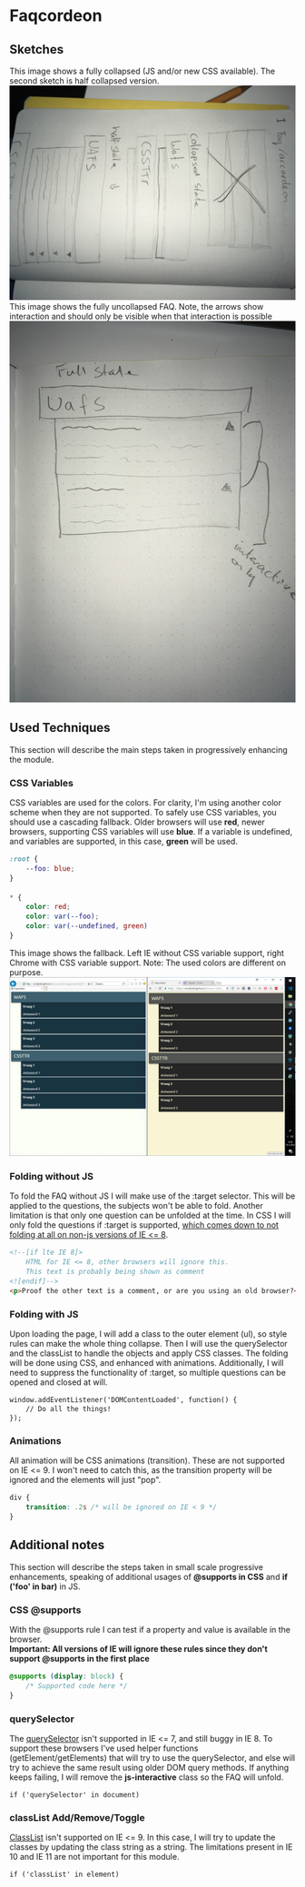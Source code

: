 # Faqcordeon

## Sketches
This image shows a fully collapsed (JS and/or new CSS available). The second sketch is half collapsed version.
![Schets](img/IMG_2011.jpg)
This image shows the fully uncollapsed FAQ. Note, the arrows show interaction and should only be visible when that interaction is possible
![Schets](img/IMG_2012.jpg)

## Used Techniques
This section will describe the main steps taken in progressively enhancing the module. 

### CSS Variables
CSS variables are used for the colors. For clarity, I'm using another color scheme when they are not supported.
To safely use CSS variables, you should use a cascading fallback. Older browsers will use **red**, newer browsers, supporting CSS variables will use **blue**. If a variable is undefined, and variables are supported, in this case, **green** will be used.

``` CSS
:root {
	--foo: blue;
}

* {
	color: red;
	color: var(--foo);
	color: var(--undefined, green)
}
```

This image shows the fallback. Left IE without CSS variable support, right Chrome with CSS variable support. Note: The used colors are different on purpose.
![cssvars](img/cssvars.png)

### Folding without JS
To fold the FAQ without JS I will make use of the :target selector. This will be applied to the questions, the subjects won't be able to fold. Another limitation is that only one question can be unfolded at the time. In CSS I will only fold the questions if :target is supported, [which comes down to not folding at all on non-js versions of IE <= 8](https://www.quirksmode.org/css/selectors/).
``` HTML
<!--[if lte IE 8]>
	HTML for IE <= 8, other browsers will ignore this.
	This text is probably being shown as comment
<![endif]-->
<p>Proof the other text is a comment, or are you using an old browser?</p>
```

### Folding with JS
Upon loading the page, I will add a class to the outer element (ul), so style rules can make the whole thing collapse. Then I will use the querySelector and the classList to handle the objects and apply CSS classes. The folding will be done using CSS, and enhanced with animations. Additionally, I will need to suppress the functionality of :target, so multiple questions can be opened and closed at will.
``` JS
window.addEventListener('DOMContentLoaded', function() {
	// Do all the things!
});
```

### Animations
All animation will be CSS animations (transition). These are not supported on IE <= 9. I won't need to catch this, as the transition property will be ignored and the elements will just "pop". 

``` CSS
div {
	transition: .2s /* will be ignored on IE < 9 */
}
```

## Additional notes
This section will describe the steps taken in small scale progressive enhancements, speaking of additional usages of **@supports in CSS** and **if ('foo' in bar)** in JS.

### CSS @supports
With the @supports rule I can test if a property and value is available in the browser.  
**Important: All versions of IE will ignore these rules since they don't support @supports in the first place**
``` CSS
@supports (display: block) {
	/* Supported code here */
}
```

### querySelector
The [querySelector](https://caniuse.com/#feat=queryselector) isn't supported in IE <= 7, and still buggy in IE 8. To support these browsers I've used helper functions (getElement/getElements) that will try to use the querySelector, and else will try to achieve the same result using older DOM query methods. If anything keeps failing, I will remove the **js-interactive** class so the FAQ will unfold.
``` JS
if ('querySelector' in document)
```

### classList Add/Remove/Toggle
[ClassList](https://caniuse.com/#feat=classlist) isn't supported on IE <= 9. 
In this case, I will try to update the classes by updating the class string as a string. The limitations present in IE 10 and IE 11 are not important for this module.
``` JS
if ('classList' in element)
```